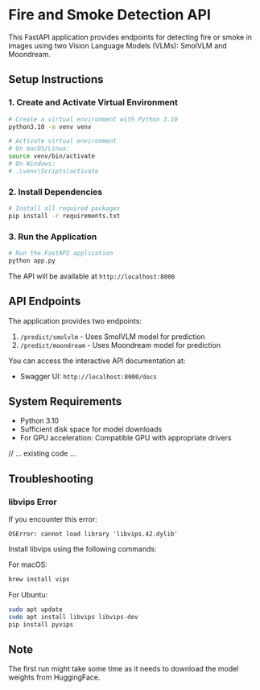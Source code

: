 # Fire and Smoke Detection API

This FastAPI application provides endpoints for detecting fire or smoke in images using two Vision Language Models (VLMs): SmolVLM and Moondream.

## Setup Instructions

### 1. Create and Activate Virtual Environment

```bash
# Create a virtual environment with Python 3.10
python3.10 -m venv venv

# Activate virtual environment
# On macOS/Linux:
source venv/bin/activate
# On Windows:
# .\venv\Scripts\activate
```

### 2. Install Dependencies

```bash
# Install all required packages
pip install -r requirements.txt
```

### 3. Run the Application

```bash
# Run the FastAPI application
python app.py
```

The API will be available at `http://localhost:8000`

## API Endpoints

The application provides two endpoints:

1. `/predict/smolvlm` - Uses SmolVLM model for prediction
2. `/predict/moondream` - Uses Moondream model for prediction

You can access the interactive API documentation at:
- Swagger UI: `http://localhost:8000/docs`

## System Requirements

- Python 3.10
- Sufficient disk space for model downloads
- For GPU acceleration: Compatible GPU with appropriate drivers

// ... existing code ...

## Troubleshooting

### libvips Error
If you encounter this error:
```
OSError: cannot load library 'libvips.42.dylib'
```

Install libvips using the following commands:

For macOS:
```bash
brew install vips
```

For Ubuntu:
```bash
sudo apt update
sudo apt install libvips libvips-dev
pip install pyvips
```



## Note

The first run might take some time as it needs to download the model weights from HuggingFace. 